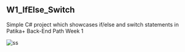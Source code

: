 ## W1_IfElse_Switch

Simple C# project which showcases if/else and switch statements in Patika+ Back-End Path Week 1

![ss](https://github.com/user-attachments/assets/98be0367-6267-4b00-9fde-d0b1717270c6)
